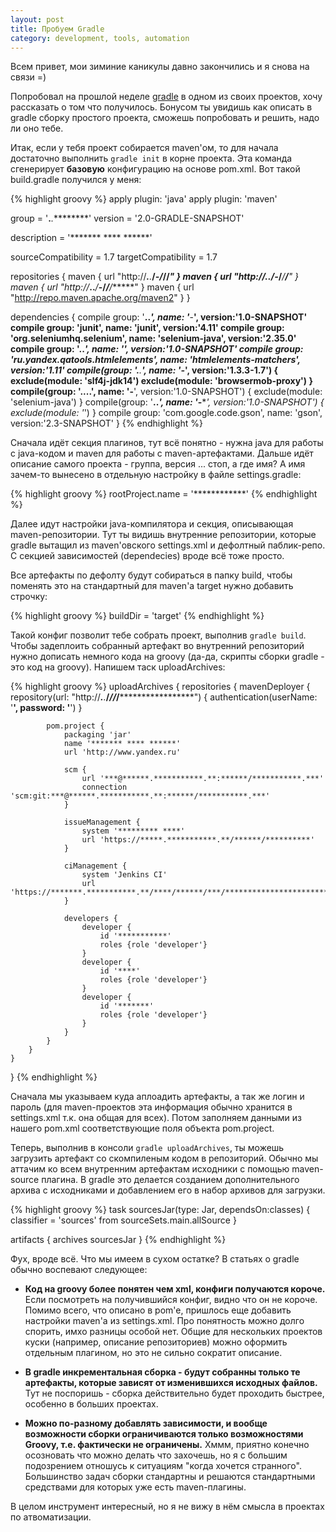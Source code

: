 ```yaml
---
layout: post
title: Пробуем Gradle
category: development, tools, automation
---
```


Всем привет, мои зиминие каникулы давно закончились и я снова на связи =)

Попробовал на прошлой неделе [gradle](http://www.gradle.org/) в одном из своих проектов, хочу рассказать о том что получилось. Бонусом ты увидишь как описать в gradle сборку простого проекта, сможешь попробовать и решить, надо ли оно тебе.

Итак, если у тебя проект собирается maven'ом, то для начала достаточно выполнить `gradle init` в корне проекта. Эта команда сгенерирует **базовую** конфигурацию на основе pom.xml. Вот такой build.gradle получился у меня:

{% highlight groovy %}
apply plugin: 'java'
apply plugin: 'maven'

group = '**.***.*********'
version = '2.0-GRADLE-SNAPSHOT'

description = '******* **** ******'

sourceCompatibility = 1.7
targetCompatibility = 1.7

repositories {
     maven { url "http://*****.******.***/*****-******/*******/************/*******************" }
     maven { url "http://*****.******.***/*****-******/*******/************/**********" }
     maven { url "http://*****.******.***/*****-******/*******/******/******" }
     maven { url "http://repo.maven.apache.org/maven2" }
}

dependencies {
    compile group: '**.******.*********', name: '*****-******', version:'1.0-SNAPSHOT'
    compile group: 'junit', name: 'junit', version:'4.11'
    compile group: 'org.seleniumhq.selenium', name: 'selenium-java', version:'2.35.0'
    compile group: '**.******.*********', name: '**********', version:'1.0-SNAPSHOT'
    compile group: 'ru.yandex.qatools.htmlelements', name: 'htmlelements-matchers', version:'1.11'
    compile(group: '**.******.***************', name: '*****-*****', version:'1.3.3-1.7') {
		exclude(module: 'slf4j-jdk14')
		exclude(module: 'browsermob-proxy')
    }
    compile(group: '**.******.**.********.****', name: '****-******', version:'1.0-SNAPSHOT') {
		exclude(module: 'selenium-java')
    }
    compile(group: '**.******.*********', name: '*********-******', version:'1.0-SNAPSHOT') {
		exclude(module: '*')
    }
    compile group: 'com.google.code.gson', name: 'gson', version:'2.3-SNAPSHOT'
}
{% endhighlight %}

Сначала идёт секция плагинов, тут всё понятно - нужна java для работы с java-кодом и maven для работы с maven-артефактами. Дальше идёт описание самого проекта - группа, версия ... стоп, а где имя? А имя зачем-то вынесено в отдельную настройку в файле settings.gradle:

{% highlight groovy %}
rootProject.name = '************'
{% endhighlight %}

Далее идут настройки java-компилятора и секция, описывающая maven-репозитории. Тут ты видишь внутренние репозитории, которые gradle вытащил из maven'овского settings.xml и дефолтный паблик-репо. С секцией зависимостей (dependecies) вроде всё тоже просто.

Все артефакты по дефолту будут собираться в папку build, чтобы поменять это на стандартный для maven'a target нужно добавить строчку:

{% highlight groovy %}
buildDir = 'target'
{% endhighlight %}

Такой конфиг позволит тебе собрать проект, выполнив `gradle build`. Чтобы задеплоить собранный артефакт во внутренний репозиторий нужно дописать немного кода на groovy (да-да, скрипты сборки gradle - это код на groovy). Напишем таск uploadArchives:

{% highlight groovy %}
uploadArchives {
	repositories {
		mavenDeployer {
			repository(url: "http://*****.******.***/*****/*******/************/*******************") {
				authentication(userName: '**************', password: '**************')
			}
			
			pom.project {
				packaging 'jar'
				name '******* **** ******'
				url 'http://www.yandex.ru'
				
				scm {
					url '***@******.***********.**:******/***********.***'
					connection 'scm:git:***@******.***********.**:******/***********.***'
				}
				
				issueManagement {
					system '********* ****'
					url 'https://*****.***********.**/******/**********'
				}
				
				ciManagement {
					system 'Jenkins CI'
					url 'https://*******.***********.**/****/******/***/***********************/'
				}
				
				developers {
					developer {
						id '***********'
						roles {role 'developer'}
					}
					developer {
						id '****'
						roles {role 'developer'}
					}
					developer {
						id '*******'
						roles {role 'developer'}
					}
				}
			}
		}
	}
}
{% endhighlight %}

Сначала мы указываем куда аплоадить артефакты, а так же логин и пароль (для maven-проектов эта информация обычно хранится в settings.xml т.к. она общая для всех). Потом заполняем данными из нашего pom.xml соответствующие поля объекта pom.project.

Теперь, выполнив в консоли `gradle uploadArchives`, ты можешь загрузить артефакт со скомпиленым кодом в репозиторий. Обычно мы аттачим ко всем внутренним артефактам исходники с помощью maven-source плагина. В gradle это делается созданием дополнительного архива с исходниками и добавлением его в набор архивов для загрузки.

{% highlight groovy %}
task sourcesJar(type: Jar, dependsOn:classes) {
	classifier = 'sources'
	from sourceSets.main.allSource
}

artifacts {
	archives sourcesJar
}
{% endhighlight %}

Фух, вроде всё. Что мы имеем в сухом остатке? В статьях о gradle обычно воспевают следующее:
 
 * **Код на groovy более понятен чем xml, конфиги получаются короче.** Если посмотреть на получившийся конфиг, видно что он не короче. Помимо всего, что описано в pom'e, пришлось еще добавить настройки maven'a из settings.xml. Про понятность можно долго спорить, имхо разницы особой нет. Общие для нескольких проектов куски (например, описание репозиториев) можно оформить отдельным плагином, но это не сильно сократит описание.
 
 * **В gradle инкрементальная сборка - будут собранны только те артефакты, которые зависят от изменившихся исходных файлов.** Тут не поспоришь - сборка действительно будет проходить быстрее, особенно в больших проектах.
  
 * **Можно по-разному добавлять зависимости, и вообще возможности сборки ограничиваются только возможностями Groovy, т.е. фактически не ограничены.** Хммм, приятно конечно осозновать что можно делать что захочешь, но я с большим подозрением отношусь к ситуациям "когда хочется странного". Большинство задач сборки стандартны и решаются стандартными средствами для которых уже есть maven-плагины.

В целом инструмент интересный, но я не вижу в нём смысла в проектах по атвоматизации.